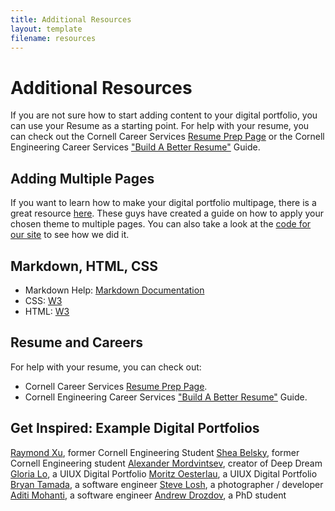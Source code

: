 ```yaml
---
title: Additional Resources
layout: template
filename: resources
--- 
```


# Additional Resources

If you are not sure how to start adding content to your digital portfolio, you can use your Resume as a starting point.
For help with your resume, you can check out the Cornell Career Services [Resume Prep Page](https://scl.cornell.edu/get-involved/career-services/resumes-and-interview-prep/resumes) or the Cornell Engineering Career Services ["Build A Better Resume"](https://www.engineering.cornell.edu/sites/default/files/departments/career%20services/Build%20A%20Better%20Resume-%20Technical-%20Fall%202017.ppt) Guide.

## Adding Multiple Pages

If you want to learn how to make your digital portfolio multipage, there is a great resource [here](https://phuston.github.io/patrickandfrantonarethebestninjas/howto).
These guys have created a guide on how to apply your chosen theme to multiple pages.
You can also take a look at the [code for our site](https://github.com/digitalportfolio/guide/) to see how we did it.

## Markdown, HTML, CSS

- Markdown Help: [Markdown Documentation](https://www.markdownguide.org/basic-syntax/)
- CSS: [W3](https://www.w3schools.com/css/)
- HTML: [W3](https://www.w3schools.com/html/)

## Resume and Careers

For help with your resume, you can check out:
- Cornell Career Services [Resume Prep Page](https://scl.cornell.edu/get-involved/career-services/resumes-and-interview-prep/resumes).
- Cornell Engineering Career Services ["Build A Better Resume"](https://www.engineering.cornell.edu/sites/default/files/departments/career%20services/Build%20A%20Better%20Resume-%20Technical-%20Fall%202017.ppt) Guide.

## Get Inspired: Example Digital Portfolios

[Raymond Xu](http://raymondxu.net/projects.html), former Cornell Engineering Student
[Shea Belsky](https://www.sheabelsky.com/work), former Cornell Engineering student
[Alexander Mordvintsev](https://znah.net/), creator of Deep Dream
[Gloria Lo](https://www.glorialo.design/), a UIUX Digital Portfolio
[Moritz Oesterlau](https://www.moritzoesterlau.de/), a UIUX Digital Portfolio
[Bryan Tamada](http://btamada.github.io/), a software engineer
[Steve Losh](https://stevelosh.com/projects/), a photographer / developer
[Aditi Mohanti](https://aditimohanty.com/), a software engineer
[Andrew Drozdov](https://mrdrozdov.github.io/), a PhD student





